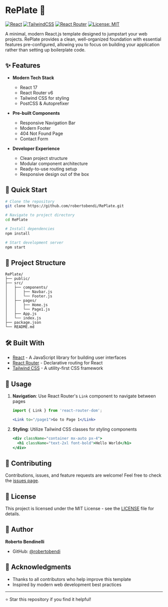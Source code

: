 # RePlate 🚀

[![React](https://img.shields.io/badge/React-17.0.2-blue.svg)](https://reactjs.org/)
[![TailwindCSS](https://img.shields.io/badge/Tailwind_CSS-3.4-38B2AC?logo=tailwind-css)](https://tailwindcss.com/)
[![React Router](https://img.shields.io/badge/React_Router-6.2.1-CA4245?logo=react-router)](https://reactrouter.com/)
[![License: MIT](https://img.shields.io/badge/License-MIT-yellow.svg)](https://opensource.org/licenses/MIT)

A minimal, modern React.js template designed to jumpstart your web projects. RePlate provides a clean, well-organized foundation with essential features pre-configured, allowing you to focus on building your application rather than setting up boilerplate code.

## ✨ Features

- **Modern Tech Stack**
  - React 17
  - React Router v6
  - Tailwind CSS for styling
  - PostCSS & Autoprefixer

- **Pre-built Components**
  - Responsive Navigation Bar
  - Modern Footer
  - 404 Not Found Page
  - Contact Form

- **Developer Experience**
  - Clean project structure
  - Modular component architecture
  - Ready-to-use routing setup
  - Responsive design out of the box

## 🚀 Quick Start

```bash
# Clone the repository
git clone https://github.com/robertobendi/RePlate.git

# Navigate to project directory
cd RePlate

# Install dependencies
npm install

# Start development server
npm start
```

## 📁 Project Structure

```
RePlate/
├── public/
├── src/
│   ├── components/
│   │   ├── Navbar.js
│   │   └── Footer.js
│   ├── pages/
│   │   ├── Home.js
│   │   └── Page1.js
│   ├── App.js
│   └── index.js
├── package.json
└── README.md
```

## 🛠️ Built With

- [React](https://reactjs.org/) - A JavaScript library for building user interfaces
- [React Router](https://reactrouter.com/) - Declarative routing for React
- [Tailwind CSS](https://tailwindcss.com/) - A utility-first CSS framework

## 📝 Usage

1. **Navigation**: Use React Router's `Link` component to navigate between pages
   ```jsx
   import { Link } from 'react-router-dom';
   
   <Link to="/page1">Go to Page 1</Link>
   ```

2. **Styling**: Utilize Tailwind CSS classes for styling components
   ```jsx
   <div className="container mx-auto px-4">
     <h1 className="text-2xl font-bold">Hello World</h1>
   </div>
   ```

## 🤝 Contributing

Contributions, issues, and feature requests are welcome! Feel free to check the [issues page](https://github.com/robertobendi/RePlate/issues).

## 📜 License

This project is licensed under the MIT License - see the [LICENSE](LICENSE) file for details.

## 👤 Author

**Roberto Bendinelli**

- GitHub: [@robertobendi](https://github.com/robertobendi)

## 🙏 Acknowledgments

- Thanks to all contributors who help improve this template
- Inspired by modern web development best practices

---

⭐️ Star this repository if you find it helpful!
